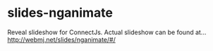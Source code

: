 slides-nganimate
================

Reveal slideshow for ConnectJs. Actual slideshow can be found at...
http://webmj.net/slides/nganimate/#/
